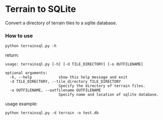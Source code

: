 # Terrain to SQLite
Convert a directory of terrain tiles to a sqlite database.

### How to use

```
python terrainsql.py -h
```

return:

```
usage: terrainsql.py [-h] [-d TILE_DIRECTORY] [-o OUTFILENAME]

optional arguments:
  -h, --help            show this help message and exit
  -d TILE_DIRECTORY, --tile_directory TILE_DIRECTORY
                        Specify the directory of terrain files.
  -o OUTFILENAME, --outfilename OUTFILENAME
                        Specify name and location of sqlite database.
```

usage example:

```
python terrainsql.py -d terrain -o test.db
```


